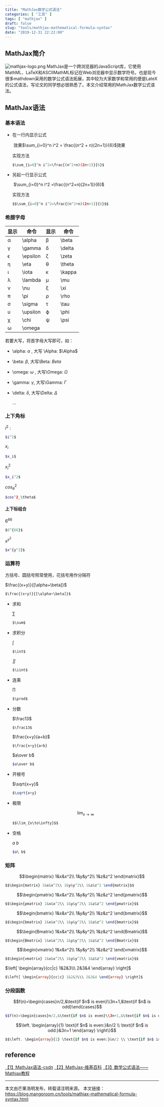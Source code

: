 ```yaml
---
title: "MathJax数学公式语法"
categories: [ "工具" ]
tags: [ "mathjax" ]
draft: false
slug: "tools/mathjax-mathematical-formula-syntax"
date: "2019-12-31 22:22:00"
---
```


## MathJax简介
![mathjax-logo.png][1]
MathJax是一个跨浏览器的JavaScript库，它使用MathML、LaTeX和ASCIIMathML标记在Web浏览器中显示数学符号。也是现今很多mathdown采用的数学公式语法拓展，其中较为大家数学和常用的便是LateX的公式语法，写论文的同学想必很熟悉了。本文介绍常用的MathJax数学公式语法。

## MathJax语法

### 基本语法

- 在一行内显示公式

  ​				效果$\sum_{i=0}^n i^2 = \frac{(n^2 + n)(2n+1)}{6}$效果

  实现方法

  ~~~php
  $\sum_{i=0}^n i^2=\frac{(n^2+n)(2n+1)}{6}$
  ~~~

- 另起一行显示公式

  ​				 	$\sum_{i=0}^n i^2 =\frac{(n^2+n)(2n+1)}{6}$

  实现方法

  ~~~php
  $$\sum_{i=0}^n i^2=\frac{(n^2+n)(2n+1)}{6}$$
  ~~~

### 希腊字母

| 显示 | 命令 | 显示 | 命令|
| --- | --- | --- | --- |
|α	|\alpha	|β	|\beta
|γ	|\gamma	|δ	|\delta
|ϵ	|\epsilon	|ζ	|\zeta
|η	|\eta	|θ	|\theta
|ι	|\iota	|κ	|\kappa
|λ	|\lambda	|μ	|\mu
|ν	|\nu	|ξ	|\xi
|π	|\pi	|ρ	|\rho
|σ	|\sigma	|τ	|\tau
|υ	|\upsilon	|ϕ	|\phi
|χ	|\chi	|ψ	|\psi
|ω	|\omega


若要大写，将首字母大写即可，如：

  - \alpha: $\alpha$  , 大写 \Alpha: $\Alpha$

  - \beta: $\beta$,   大写\Beta: $Beta$

  - \omega: $\omega$ , 大写\Omega: $\Omega$

  - \gamma: $\gamma$, 大写\Gamma: $\Gamma$

  - \delta: $\delta$, 大写\Delta: $\Delta$

    ...

### 上下角标

  $i^2$ : 

  ~~~php
  $i^2$
  ~~~

  $x_i$

  ~~~php
  $x_i$
  ~~~

  $x_i^2$

  ~~~php
  $x_i^2$
  ~~~

  $cos^2_\theta$

  ~~~php
  $cos^2_\theta$
  ~~~

#### 上下标组合

  $6^{66}$

  ~~~php
  $6^{66}$
  ~~~

  $x^{y^2}$

  ~~~php
  $x^{y^2}$
  ~~~

### 运算符

 方括号、圆括号照常使用，花括号用作分隔符

  $\frac{(x+y)}{[\alpha+\beta]}$ 

  ~~~php
  $\frac{(x+y)}{[\alpha+\beta]}$
  ~~~

- 求和

  $\sum$

  ~~~php
  $\sum$
  ~~~

- 求积分

  $\int$

  ~~~php
  $\int$
  ~~~

  $\iint$

  ~~~php
  $\iint$
  ~~~

- 连乘

  $\prod$

  ~~~php
  $\prod$
  ~~~

- 分数

  $\frac13$

  ~~~php
  $\frac13$
  ~~~

  $\frac{x+y}{a+b}$

  ~~~php
  $\frac{x+y}{a+b}
  ~~~

  $a\over b$

  ~~~php
  $a\over b$
  ~~~

- 开根号

  $\sqrt{x+y}$

  ~~~php
  $\sqrt{x+y}
  
  ~~~

- 极限

  $$\lim_{x\to\infty}$$ 

  ~~~php
  $$\lim_{x\to\infty}$$
  ~~~

- 空格

  $a\ b$ 

  ~~~php
  $a\ b$
  ~~~

### 矩阵

  $$\begin{matrix} 1&x&x^2\\ 1&y&y^2\\ 1&z&z^2 \end{matrix}$$ 

  ~~~php
  $$\begin{matrix} 1&x&x^2\\ 1&y&y^2\\ 1&z&z^2 \end{matrix}$$
  ~~~

  $$\begin{pmatrix} 1&x&x^2\\ 1&y&y^2\\ 1&z&z^2 \end{pmatrix}$$

  ~~~php
  $$\begin{pmatrix} 1&x&x^2\\ 1&y&y^2\\ 1&z&z^2 \end{pmatrix}$$
  ~~~

   $$\begin{bmatrix} 1&x&x^2\\ 1&y&y^2\\ 1&z&z^2 \end{bmatrix}$$ 

  ~~~php
  $$\begin{bmatrix} 1&x&x^2\\ 1&y&y^2\\ 1&z&z^2 \end{bmatrix}$$
  ~~~

  $$\begin{Bmatrix} 1&x&x^2\\ 1&y&y^2\\ 1&z&z^2 \end{Bmatrix}$$ 

  ~~~php
  $$\begin{Bmatrix} 1&x&x^2\\ 1&y&y^2\\ 1&z&z^2 \end{Bmatrix}$$
  ~~~

  $$\begin{vmatrix} 1&x&x^2\\ 1&y&y^2\\ 1&z&z^2 \end{vmatrix}$$ 

  ~~~php
  $$\begin{vmatrix} 1&x&x^2\\ 1&y&y^2\\ 1&z&z^2 \end{vmatrix}$$
  ~~~

  $\left[ \begin{array}{cc|c} 1&2&3\\\ 2&3&4 \end{array} \right]$ 

  ~~~php
  $\left[ \begin{array}{cc|c} 1&2&3\\\ 2&3&4 \end{array} \right]$
  ~~~

### 分段函数

  $$f(n)=\begin{cases}n/2,&\text{if $n$ is even}\\3n+1,&\text{if $n$ is odd}\end{cases}$$ 

  ~~~php
  $$f(n)=\begin{cases}n/2,&\text{if $n$ is even}\\3n+1,&\text{if $n$ is odd}\end{cases}$$
  ~~~

  $$\left. \begin{array}{1} \text{if $n$ is even:}&n/2 \\ \text{if $n$ is odd:}&3n+1 \end{array} \right\}$$ 

  ~~~php
  $$\left. \begin{array}{1} \text{if $n$ is even:}&n/2 \\ \text{if $n$ is odd:}&3n+1 \end{array} \right\}$$
  ~~~

  
## reference
[【1】MathJax语法-csdn](https://blog.csdn.net/u012302219/article/details/51452649)
[【2】MathJax-维基百科](https://zh.wikipedia.org/wiki/MathJax)
[【3】数学公式语法——Mathjax教程](https://oysz2016.github.io/post/8611e6fb.html)

---

本文由芒果浩明发布，转载请注明来源。
本文链接：https://blog.mangoroom.cn/tools/mathjax-mathematical-formula-syntax.html

[1]: https://mangoroom.cn/usr/uploads/2019/12/3471172013.png